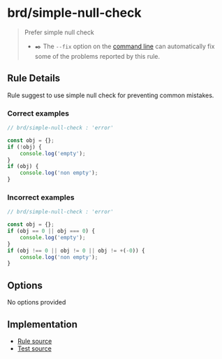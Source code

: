 # brd/simple-null-check
> Prefer simple null check
> - ✒️ The `--fix` option on the [command line](https://eslint.org/docs/user-guide/command-line-interface#fixing-problems) can automatically fix some of the problems reported by this rule.

## Rule Details

Rule suggest to use simple null check for preventing common mistakes.

### Correct examples

```js
// brd/simple-null-check : 'error'

const obj = {};
if (!obj) {
    console.log('empty');
}
if (obj) {
    console.log('non empty');
}
```

### Incorrect examples
```js
// brd/simple-null-check : 'error'

const obj = {};
if (obj == 0 || obj === 0) {
    console.log('empty');
}
if (obj !== 0 || obj != 0 || obj != +(-0)) {
    console.log('non empty');
}
```

## Options

No options provided

## Implementation

- [Rule source](../../lib/rules/simple-null-check.js)
- [Test source](../../tests/lib/rules/simple-null-check.js)
